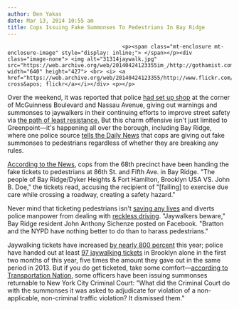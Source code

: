 ```yaml
---
author: Ben Yakas
date: Mar 13, 2014 10:55 am
title: Cops Issuing Fake Summonses To Pedestrians In Bay Ridge
---
```


	
										<p><span class="mt-enclosure mt-enclosure-image" style="display: inline;"> </span></p><div class="image-none"> <img alt="31314jaywalk.jpg" src="https://web.archive.org/web/20140424123355im_/http://gothamist.com/attachments/byakas/31314jaywalk.jpg" width="640" height="427"> <br> <i> <a href="https://web.archive.org/web/20140424123355/http://www.flickr.com/photos/andyinnyc/2491395142/">andy cross&apos; flickr</a></i></div> <p></p>

<p>Over the weekend, it was reported that police <a href="https://web.archive.org/web/20140424123355/http://gothamist.com/2014/03/08/cops_ticketing_jaywalkers_at_busy_g.php">had set up shop</a> at the corner of McGuinness Boulevard and Nassau Avenue, giving out warnings and summonses to jaywalkers in their continuing efforts to improve street safety via <a href="https://web.archive.org/web/20140424123355/http://gothamist.com/tags/jaywalking">the path of least resistance.</a> But this charm offensive isn&apos;t just limited to Greenpoint&#x2014;it&apos;s happening all over the borough, including Bay Ridge, where one police source <a href="https://web.archive.org/web/20140424123355/http://www.nydailynews.com/new-york/brooklyn/brooklyn-cops-hit-jaywalkers-fake-warning-notice-tickets-article-1.1720075">tells the Daily News</a> that cops are giving out fake summonses to pedestrians regardless of whether they are breaking any rules.</p>

<p><a href="https://web.archive.org/web/20140424123355/http://www.nydailynews.com/new-york/brooklyn/brooklyn-cops-hit-jaywalkers-fake-warning-notice-tickets-article-1.1720075">According to the News</a>, cops from the 68th precinct have been handing the fake tickets to pedestrians at 86th St. and Fifth Ave. in Bay Ridge. &quot;The people of Bay Ridge/Dyker Heights &amp; Fort Hamilton, Brooklyn USA VS. John B. Doe,&quot; the tickets read, accusing the recipient of &quot;[failing] to exercise due care while crossing a roadway, creating a safety hazard.&quot; </p>

<p>Never mind that ticketing pedestrians isn&apos;t <a href="https://web.archive.org/web/20140424123355/http://www.streetsblog.org/2014/01/20/brattons-pedestrian-ticket-blitz-wont-save-lives/">saving any lives</a> and diverts police manpower from dealing with <a href="https://web.archive.org/web/20140424123355/http://gothamist.com/tags/visionzero">reckless driving</a>. &quot;Jaywalkers beware,&quot; Bay Ridge resident John Anthony Sichenze posted on Facebook. &quot;Bratton and the NYPD have nothing better to do than to harass pedestrians.&quot;</p>

<p>Jaywalking tickets have increased <a href="https://web.archive.org/web/20140424123355/http://gothamist.com/2014/02/16/nypd_cracks_down_on_speeding_and_ye.php">by nearly 800 percent</a> this year; police have handed out at least <a href="https://web.archive.org/web/20140424123355/http://brooklynpaper.com/stories/37/11/all-jaywalking-crackdown-police-2014-03-14-bk_37_11.html">97 jaywalking tickets</a> in Brooklyn alone in the first two months of this year, five times the amount they gave out in the same period in 2013. But if you do get ticketed, take some comfort&#x2014;<a href="https://web.archive.org/web/20140424123355/http://www.streetsblog.org/2014/03/11/nypds-jaywalking-enforcement-boondoggle/">according to Transportation Nation</a>, some officers have been issuing summonses returnable to New York City Criminal Court: &quot;What did the Criminal Court do with the summonses it was asked to adjudicate for violation of a non-applicable, non-criminal traffic violation?  It dismissed them.&quot;<br>
</p>					
										
									
				